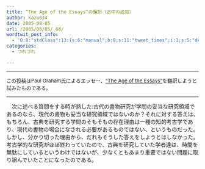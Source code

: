 ```yaml
---
title: ”The Age of the Essays”の翻訳（途中の追加）
author: kazu634
date: 2005-08-05
url: /2005/08/05/_68/
wordtwit_post_info:
  - 'O:8:"stdClass":13:{s:6:"manual";b:0;s:11:"tweet_times";i:1;s:5:"delay";i:0;s:7:"enabled";i:1;s:10:"separation";s:2:"60";s:7:"version";s:3:"3.7";s:14:"tweet_template";b:0;s:6:"status";i:2;s:6:"result";a:0:{}s:13:"tweet_counter";i:2;s:13:"tweet_log_ids";a:1:{i:0;i:1911;}s:9:"hash_tags";a:0:{}s:8:"accounts";a:1:{i:0;s:7:"kazu634";}}'
categories:
  - つれづれ

---
```

<div class="section">
<hr />
  
<p>
<font size="2">この投稿はPaul Graham氏によるエッセー、</font><a href="http://www.paulgraham.com/essay.html" onclick="__gaTracker('send', 'event', 'outbound-article', 'http://www.paulgraham.com/essay.html', '&#8220;The Age of the Essays&#8221;');" target="_blank"><font size="2">&#8220;The Age of the Essays&#8221;</font></a><font size="2">を翻訳しようと試みたものである。<br /></font>
</p>
  
<hr />
  
<p>
    　次に述べる質問をする時が熟した:古代の書物研究が学問の妥当な研究領域であるのなら、現代の書物も妥当な研究領域ではないのか？それに対する答えは、もちろん、古典を研究する学問のそもそもの存在理由は一種の知的考古学であり、現代の書物の場合になされる必要があるものではない、というものだった。しかし、分かり切った理由から、だれもそうした答えをしようとはしなかった。考古学的な研究がほぼ終わっていたので、古典を研究していた学者達は、時間を無駄にしているというわけではないが、少なくともあまり重要ではない問題に取り組んでいたことになったのである。
</p>
</div>
